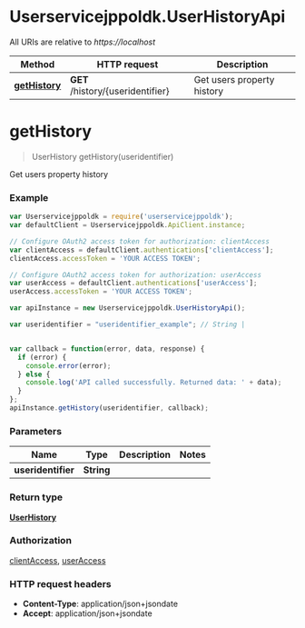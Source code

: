 # Userservicejppoldk.UserHistoryApi

All URIs are relative to *https://localhost*

Method | HTTP request | Description
------------- | ------------- | -------------
[**getHistory**](UserHistoryApi.md#getHistory) | **GET** /history/{useridentifier} | Get users property history


<a name="getHistory"></a>
# **getHistory**
> UserHistory getHistory(useridentifier)

Get users property history



### Example
```javascript
var Userservicejppoldk = require('userservicejppoldk');
var defaultClient = Userservicejppoldk.ApiClient.instance;

// Configure OAuth2 access token for authorization: clientAccess
var clientAccess = defaultClient.authentications['clientAccess'];
clientAccess.accessToken = 'YOUR ACCESS TOKEN';

// Configure OAuth2 access token for authorization: userAccess
var userAccess = defaultClient.authentications['userAccess'];
userAccess.accessToken = 'YOUR ACCESS TOKEN';

var apiInstance = new Userservicejppoldk.UserHistoryApi();

var useridentifier = "useridentifier_example"; // String | 


var callback = function(error, data, response) {
  if (error) {
    console.error(error);
  } else {
    console.log('API called successfully. Returned data: ' + data);
  }
};
apiInstance.getHistory(useridentifier, callback);
```

### Parameters

Name | Type | Description  | Notes
------------- | ------------- | ------------- | -------------
 **useridentifier** | **String**|  | 

### Return type

[**UserHistory**](UserHistory.md)

### Authorization

[clientAccess](../README.md#clientAccess), [userAccess](../README.md#userAccess)

### HTTP request headers

 - **Content-Type**: application/json+jsondate
 - **Accept**: application/json+jsondate

